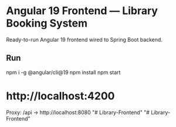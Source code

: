 
# Angular 19 Frontend — Library Booking System
Ready-to-run Angular 19 frontend wired to Spring Boot backend.

## Run
npm i -g @angular/cli@19
npm install
npm start
# http://localhost:4200

Proxy: /api -> http://localhost:8080
"# Library-Frontend" 
"# Library-Frontend" 
